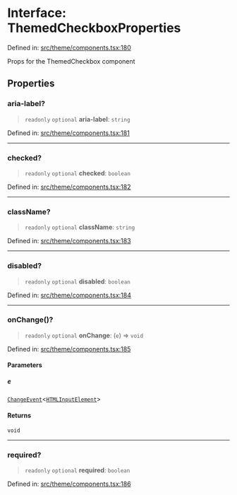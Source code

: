# Interface: ThemedCheckboxProperties

Defined in: [src/theme/components.tsx:180](https://github.com/Nick2bad4u/Uptime-Watcher/blob/dca5483e793478722cd3e6e125cafcec5fc771f0/src/theme/components.tsx#L180)

Props for the ThemedCheckbox component

## Properties

### aria-label?

> `readonly` `optional` **aria-label**: `string`

Defined in: [src/theme/components.tsx:181](https://github.com/Nick2bad4u/Uptime-Watcher/blob/dca5483e793478722cd3e6e125cafcec5fc771f0/src/theme/components.tsx#L181)

***

### checked?

> `readonly` `optional` **checked**: `boolean`

Defined in: [src/theme/components.tsx:182](https://github.com/Nick2bad4u/Uptime-Watcher/blob/dca5483e793478722cd3e6e125cafcec5fc771f0/src/theme/components.tsx#L182)

***

### className?

> `readonly` `optional` **className**: `string`

Defined in: [src/theme/components.tsx:183](https://github.com/Nick2bad4u/Uptime-Watcher/blob/dca5483e793478722cd3e6e125cafcec5fc771f0/src/theme/components.tsx#L183)

***

### disabled?

> `readonly` `optional` **disabled**: `boolean`

Defined in: [src/theme/components.tsx:184](https://github.com/Nick2bad4u/Uptime-Watcher/blob/dca5483e793478722cd3e6e125cafcec5fc771f0/src/theme/components.tsx#L184)

***

### onChange()?

> `readonly` `optional` **onChange**: (`e`) => `void`

Defined in: [src/theme/components.tsx:185](https://github.com/Nick2bad4u/Uptime-Watcher/blob/dca5483e793478722cd3e6e125cafcec5fc771f0/src/theme/components.tsx#L185)

#### Parameters

##### e

[`ChangeEvent`](https://github.com/DefinitelyTyped/DefinitelyTyped/blob/1a60e1b9a9062ff9c48c681ca3d8b6f717b616b9/types/react/index.d.ts#L2018)\<[`HTMLInputElement`](https://developer.mozilla.org/docs/Web/API/HTMLInputElement)\>

#### Returns

`void`

***

### required?

> `readonly` `optional` **required**: `boolean`

Defined in: [src/theme/components.tsx:186](https://github.com/Nick2bad4u/Uptime-Watcher/blob/dca5483e793478722cd3e6e125cafcec5fc771f0/src/theme/components.tsx#L186)
